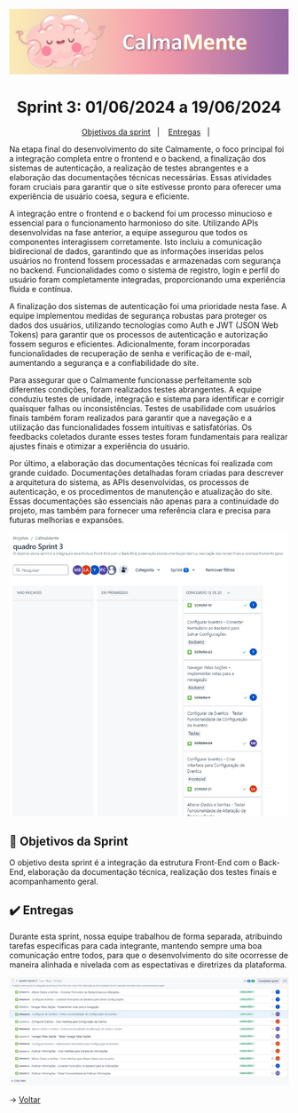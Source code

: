 <div align="center">
    
![banner](https://github.com/marcusvsbarros/projetoManufatura/blob/main/CalmaMente%20capa.jpeg)
</div>

<span id="topo">
<h1 align="center">Sprint 3: 01/06/2024 a 19/06/2024</h1>

<p align="center">
    <a href="#objetivos">Objetivos da sprint</a> &nbsp |&nbsp &nbsp
    <a href="#entregas">Entregas</a> &nbsp |&nbsp &nbsp
</p>

Na etapa final do desenvolvimento do site Calmamente, o foco principal foi a integração completa entre o frontend e o backend, a finalização dos sistemas de autenticação, a realização de testes abrangentes e a elaboração das documentações técnicas necessárias. Essas atividades foram cruciais para garantir que o site estivesse pronto para oferecer uma experiência de usuário coesa, segura e eficiente.

A integração entre o frontend e o backend foi um processo minucioso e essencial para o funcionamento harmonioso do site. Utilizando APIs desenvolvidas na fase anterior, a equipe assegurou que todos os componentes interagissem corretamente. Isto incluiu a comunicação bidirecional de dados, garantindo que as informações inseridas pelos usuários no frontend fossem processadas e armazenadas com segurança no backend. Funcionalidades como o sistema de registro, login e perfil do usuário foram completamente integradas, proporcionando uma experiência fluida e contínua.

A finalização dos sistemas de autenticação foi uma prioridade nesta fase. A equipe implementou medidas de segurança robustas para proteger os dados dos usuários, utilizando tecnologias como Auth e JWT (JSON Web Tokens) para garantir que os processos de autenticação e autorização fossem seguros e eficientes. Adicionalmente, foram incorporadas funcionalidades de recuperação de senha e verificação de e-mail, aumentando a segurança e a confiabilidade do site.

Para assegurar que o Calmamente funcionasse perfeitamente sob diferentes condições, foram realizados testes abrangentes. A equipe conduziu testes de unidade, integração e sistema para identificar e corrigir quaisquer falhas ou inconsistências. Testes de usabilidade com usuários finais também foram realizados para garantir que a navegação e a utilização das funcionalidades fossem intuitivas e satisfatórias. Os feedbacks coletados durante esses testes foram fundamentais para realizar ajustes finais e otimizar a experiência do usuário.

Por último, a elaboração das documentações técnicas foi realizada com grande cuidado. Documentações detalhadas foram criadas para descrever a arquitetura do sistema, as APIs desenvolvidas, os processos de autenticação, e os procedimentos de manutenção e atualização do site. Essas documentações são essenciais não apenas para a continuidade do projeto, mas também para fornecer uma referência clara e precisa para futuras melhorias e expansões.

![banner](https://github.com/marcusvsbarros/projetoManufatura/blob/main/Files%20-%20Calmamente/WhatsApp%20Image%202024-06-19%20at%2010.10.45.jpeg)

<span id="objetivos">

## :dart: Objetivos da Sprint
O objetivo desta sprint é a integração da estrutura Front-End com o Back-End, elaboração da documentação técnica, realização dos testes finais e acompanhamento geral.

<span id="entregas">
        
## :heavy_check_mark: Entregas
Durante esta sprint, nossa equipe trabalhou de forma separada, atribuindo tarefas especificas para cada integrante, mantendo sempre uma boa comunicação entre todos, para que o desenvolvimento do site ocorresse de maneira alinhada e nivelada com as espectativas e diretrizes da plataforma.

![banner](https://github.com/marcusvsbarros/projetoManufatura/blob/main/Files%20-%20Calmamente/WhatsApp%20Image%202024-06-19%20at%2010.14.51.jpeg)

→ [Voltar](https://github.com/CalmaMente/Projeto-Integrador-3DSM/tree/main)
